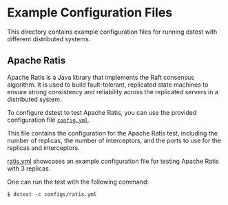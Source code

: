 # Example Configuration Files

This directory contains example configuration files for running dstest with different distributed systems.

## Apache Ratis

Apache Ratis is a Java library that implements the Raft consensus algorithm.
It is used to build fault-tolerant, replicated state machines to ensure strong
consistency and reliability across the replicated servers in a distributed system.

To configure dstest to test Apache Ratis, you can use the provided configuration file [`config.yml`](cmd/dstest/config/config.yml).

This file contains the configuration for the Apache Ratis test, including the number of replicas, the number of interceptors, and the ports to use for the replicas and interceptors.

[ratis.yml](ratis.yml) showcases an example configuration file for testing Apache Ratis with 3 replicas.

One can run the test with the following command:
```shell
$ dstest -c configs/ratis.yml
```
